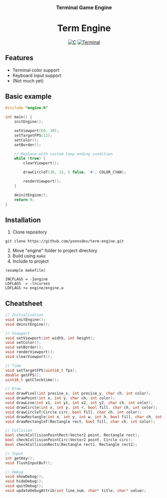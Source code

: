 <div align="center"> 
  <h3>Terminal Game Engine</h3>
  <h1>Term Engine</h1>

[![C](https://img.shields.io/badge/c-%2300599C.svg?style=for-the-badge&logo=c&logoColor=white)](#)
[![Terminal](https://img.shields.io/badge/Terminal-%234D4D4D.svg?style=for-the-badge&logo=windows-terminal&logoColor=white)](#)

</div>

## Features

-   Terminal color support
-   Keyboard input support
-   (Not much yet)

## Basic example

```c
#include "engine.h"

int main() {
    initEngine();

    setViewport(60, 30);
    setTargetFPS(12);
    setColor();
    setBorder();

    // Replace with custom loop ending condition
    while (true) {
        clearViewport();

        drawCircleT(30, 15, 5 false, '#', COLOR_CYAN);

        renderViewport();
    }

    deinitEngine();
    return 0;
}
```

## Installation

1. Clone repository

```
git clone https://github.com/yonnsdev/term-engine.git
```

2. Move "engine" folder to project directory
3. Build using `make`
4. Include to project

```
(example makefile)

INCFLAGS = -Iengine
LDFLAGS  = -lncurses
LDFLAGS += engine/engine.a
```

## Cheatsheet

```c
// Initialization
void initEngine();                                                              // Init engine
void deinitEngine();                                                            // Deinit engine

// Viewport
void setViewport(int width, int height);                                        // Create viewport w/parameters
void setColor();                                                                // Enable color rendering
void setBorder();                                                               // Enable viewport border
void renderViewport();                                                          // Render viewport to terminal
void clearViewport();                                                           // Clear viewport

// Time
void setTargetFPS(uint16_t fps);                                                // Set target refresh rate
double getFPS();                                                                // Get current refresh rate
uint16_t getClocktime();                                                        // Return clock time (milliseconds)

// Draw
void drawPixel(int precise_x, int precise_y, char ch, int color);               // Draw pixel "#"
void drawPoint(int x, int y, char ch, int color);                               // Draw point "##"
void drawLine(int x1, int y1, int x2, int y2, char ch, int color);              // Draw line
void drawCircle(int x, int y, int r, bool fill, char ch, int color);            // Draw circle
void drawCircleT(Circle circ, bool fill, char ch, int color);                   // Draw circle with circle type
void drawRectangle(int x, int y, int w, int h, bool fill, char ch, int color);  // Draw rectangle
void drawRectangleT(Rectangle rect, bool fill, char ch, int color);             // Draw rectangle with rectangle type

// Collision
bool checkCollisionPointRect(Vector2 point, Rectangle rect);                    // Check collision between point and rectangle
bool checkCollisionPointCirc(Vector2 point, Circle circ);                       // Check collision between point and circle
bool checkCollisionRects(Rectangle rect1, Rectangle rect2);                     // Check collision between two rectangles

// Input
int getKey();                                                                   // Get pressed key (ncurses)
void flushInputBuf();                                                           // Flush input buffer (ncurses)

// Debug
void showDebug();                                                               // Show debug menu
void hideDebug();                                                               // Hide debug menu
void quitDebug();                                                               // Quit debug menu
void updateDebugAttrib(int line_num, char* title, char* value);                 // Update/Add debug attributes
```
